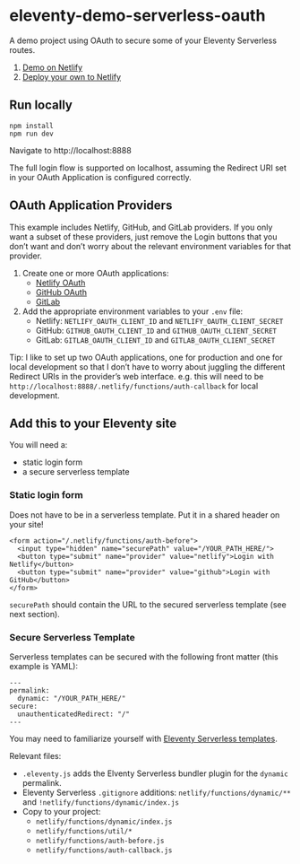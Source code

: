 # eleventy-demo-serverless-oauth

A demo project using OAuth to secure some of your Eleventy Serverless routes.

1. [Demo on Netlify](https://demo-eleventy-serverless-oauth.netlify.app)
1. [Deploy your own to Netlify](https://app.netlify.com/start/deploy?repository=https://github.com/11ty/demo-eleventy-serverless-oauth)


## Run locally

```
npm install
npm run dev
```

Navigate to http://localhost:8888

The full login flow is supported on localhost, assuming the Redirect URI set in your OAuth Application is configured correctly.

## OAuth Application Providers

This example includes Netlify, GitHub, and GitLab providers. If you only want a subset of these providers, just remove the Login buttons that you don’t want and don’t worry about the relevant environment variables for that provider.

1. Create one or more OAuth applications:
    * [Netlify OAuth](https://app.netlify.com/user/applications)
    * [GitHub OAuth](https://github.com/settings/applications/new)
    * [GitLab](https://gitlab.com/-/profile/applications)
2. Add the appropriate environment variables to your `.env` file:
    * Netlify: `NETLIFY_OAUTH_CLIENT_ID` and `NETLIFY_OAUTH_CLIENT_SECRET`
    * GitHub: `GITHUB_OAUTH_CLIENT_ID` and `GITHUB_OAUTH_CLIENT_SECRET`
    * GitLab: `GITLAB_OAUTH_CLIENT_ID` and `GITLAB_OAUTH_CLIENT_SECRET`

Tip: I like to set up two OAuth applications, one for production and one for local development so that I don’t have to worry about juggling the different Redirect URIs in the provider’s web interface. e.g. this will need to be `http://localhost:8888/.netlify/functions/auth-callback` for local development.

## Add this to your Eleventy site

You will need a:
* static login form
* a secure serverless template

### Static login form

Does not have to be in a serverless template. Put it in a shared header on your site!

```
<form action="/.netlify/functions/auth-before">
  <input type="hidden" name="securePath" value="/YOUR_PATH_HERE/">
  <button type="submit" name="provider" value="netlify">Login with Netlify</button>
  <button type="submit" name="provider" value="github">Login with GitHub</button>
</form>
```

`securePath` should contain the URL to the secured serverless template (see next section).

### Secure Serverless Template

Serverless templates can be secured with the following front matter (this example is YAML):

```
---
permalink:
  dynamic: "/YOUR_PATH_HERE/"
secure:
  unauthenticatedRedirect: "/"
---
```

You may need to familiarize yourself with [Eleventy Serverless templates](https://www.11ty.dev/docs/plugins/serverless/#usage).

Relevant files:
* `.eleventy.js` adds the Elventy Serverless bundler plugin for the `dynamic` permalink.
* Eleventy Serverless `.gitignore` additions: `netlify/functions/dynamic/**` and 
`!netlify/functions/dynamic/index.js`
* Copy to your project:
  * `netlify/functions/dynamic/index.js`
  * `netlify/functions/util/*`
  * `netlify/functions/auth-before.js`
  * `netlify/functions/auth-callback.js`
